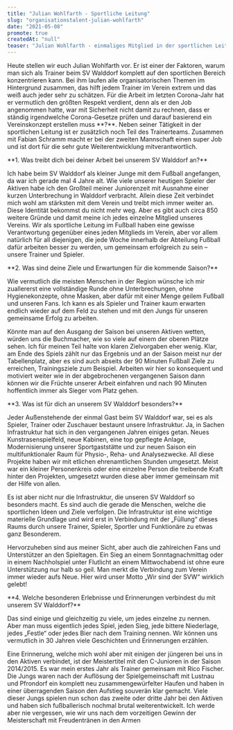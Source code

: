```yaml
---
title: "Julian Wohlfarth - Sportliche Leitung"
slug: "organisationstalent-julian-wohlfarth"
date: "2021-05-08"
promote: true
createdAt: "null"
teaser: "Julian Wohlfarth - einmaliges Mitglied in der sportlichen Leitung"
---
```

<p class="MsoNoSpacing">Heute stellen wir euch Julian Wohlfarth vor. Er ist einer der Faktoren, warum man sich als Trainer beim SV Walddorf komplett auf den sportlichen Bereich konzentrieren kann. Bei ihm laufen alle organisatorischen Themen im Hintergrund zusammen, das hilft jedem Trainer im Verein extrem und das weiß auch jeder sehr zu schätzen. Für die Arbeit im letzten Corona-Jahr hat er vermutlich den größten Respekt verdient, denn als er den Job angenommen hatte, war mit Sicherheit nicht damit zu rechnen, dass er ständig irgendwelche Corona-Gesetze prüfen und darauf basierend ein Vereinskonzept erstellen muss **?**. Neben seiner Tätigkeit in der sportlichen Leitung ist er zusätzlich noch Teil des Trainerteams. Zusammen mit Fabian Schramm macht er bei der zweiten Mannschaft einen super Job und ist dort für die sehr gute Weiterentwicklung mitverantwortlich.


<p class="MsoNoSpacing"> 


<p class="MsoNoSpacing">**1. Was treibt dich bei deiner Arbeit bei unserem SV Walddorf an?**


<p class="MsoNoSpacing">Ich habe beim SV Walddorf als kleiner Junge mit dem Fußball angefangen, da war ich gerade mal 4 Jahre alt. Wie viele unserer heutigen Spieler der Aktiven habe ich den Großteil meiner Juniorenzeit mit Ausnahme einer kurzen Unterbrechung in Walddorf verbracht. Allein diese Zeit verbindet mich wohl am stärksten mit dem Verein und treibt mich immer weiter an. Diese Identität bekommst du nicht mehr weg. Aber es gibt auch circa 850 weitere Gründe und damit meine ich jedes einzelne Mitglied unseres Vereins. Wir als sportliche Leitung im Fußball haben eine gewisse Verantwortung gegenüber eines jeden Mitglieds im Verein, aber vor allem natürlich für all diejenigen, die jede Woche innerhalb der Abteilung Fußball dafür arbeiten besser zu werden, um gemeinsam erfolgreich zu sein – unsere Trainer und Spieler.  


<p class="MsoNoSpacing"> 


<p class="MsoNoSpacing">**2. Was sind deine Ziele und Erwartungen für die kommende Saison?**


<p class="MsoNoSpacing">Wie vermutlich die meisten Menschen in der Region wünsche ich mir zuallererst eine vollständige Runde ohne Unterbrechungen, ohne Hygienekonzepte, ohne Masken, aber dafür mit einer Menge geilem Fußball und unseren Fans. Ich kann es als Spieler und Trainer kaum erwarten endlich wieder auf dem Feld zu stehen und mit den Jungs für unseren gemeinsame Erfolg zu arbeiten.


<p class="MsoNoSpacing">Könnte man auf den Ausgang der Saison bei unseren Aktiven wetten, würden uns die Buchmacher, wie so viele auf einem der oberen Plätze sehen. Ich für meinen Teil halte von klaren Zielvorgaben eher wenig. Klar, am Ende des Spiels zählt nur das Ergebnis und an der Saison meist nur der Tabellenplatz, aber es sind auch abseits der 90 Minuten Fußball Ziele zu erreichen, Trainingsziele zum Beispiel. Arbeiten wir hier so konsequent und motiviert weiter wie in der abgebrochenen vergangenen Saison dann können wir die Früchte unserer Arbeit einfahren und nach 90 Minuten hoffentlich immer als Sieger vom Platz gehen.


<p class="MsoNoSpacing"> 


<p class="MsoNoSpacing">**3. Was ist für dich an unserem SV Walddorf besonders?**


<p class="MsoNoSpacing">Jeder Außenstehende der einmal Gast beim SV Walddorf war, sei es als Spieler, Trainer oder Zuschauer bestaunt unsere Infrastruktur. Ja, in Sachen Infrastruktur hat sich in den vergangenen Jahren einiges getan. Neues Kunstrasenspielfeld, neue Kabinen, eine top gepflegte Anlage, Modernisierung unserer Sportgaststätte und zur neuen Saison ein multifunktionaler Raum für Physio-, Reha- und Analysezwecke. All diese Projekte haben wir mit etlichen ehrenamtlichen Stunden umgesetzt. Meist war ein kleiner Personenkreis oder eine einzelne Person die treibende Kraft hinter den Projekten, umgesetzt wurden diese aber immer gemeinsam mit der Hilfe von allen.


<p class="MsoNoSpacing">Es ist aber nicht nur die Infrastruktur, die unseren SV Walddorf so besonders macht. Es sind auch die gerade die Menschen, welche die sportlichen Ideen und Ziele verfolgen. Die Infrastruktur ist eine wichtige materielle Grundlage und wird erst in Verbindung mit der „Füllung“ dieses Raums durch unsere Trainer, Spieler, Sportler und Funktionäre zu etwas ganz Besonderem.


<p class="MsoNoSpacing">Hervorzuheben sind aus meiner Sicht, aber auch die zahlreichen Fans und Unterstützer an den Spieltagen. Ein Sieg an einem Sonntagnachmittag oder in einem Nachholspiel unter Flutlicht an einem Mittwochabend ist ohne eure Unterstützung nur halb so geil. Man merkt die Verbindung zum Verein immer wieder aufs Neue. Hier wird unser Motto „Wir sind der SVW“ wirklich gelebt!


<p class="MsoNoSpacing"> 


<p class="MsoNoSpacing">**4. Welche besonderen Erlebnisse und Erinnerungen verbindest du mit unserem SV Walddorf?**


<p class="MsoNoSpacing">Das sind einige und gleichzeitig zu viele, um jedes einzelne zu nennen. Aber man muss eigentlich jedes Spiel, jeden Sieg, jede bittere Niederlage, jedes „Festle“ oder jedes Bier nach dem Training nennen. Wir können uns vermutlich in 30 Jahren viele Geschichten und Erinnerungen erzählen.


Eine Erinnerung, welche mich wohl aber mit einigen der jüngeren bei uns in den Aktiven verbindet, ist der Meistertitel mit den C-Junioren in der Saison 2014/2015. Es war mein erstes Jahr als Trainer gemeinsam mit Rico Fischer. Die Jungs waren nach der Auflösung der Spielgemeinschaft mit Lustnau und Pfrondorf ein komplett neu zusammengewürfelter Haufen und haben in einer überragenden Saison den Aufstieg souverän klar gemacht. Viele dieser Jungs spielen nun schon das zweite oder dritte Jahr bei den Aktiven und haben sich fußballerisch nochmal brutal weiterentwickelt. Ich werde aber nie vergessen, wie wir uns nach dem vorzeitigen Gewinn der Meisterschaft mit Freudentränen in den Armen
